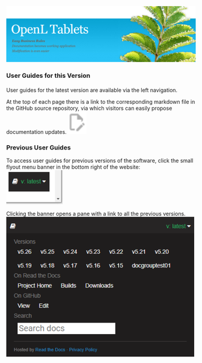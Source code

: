 <img src="img/OpenLHome.png" width="700">

<h3 style="margin-bottom:1.25em;">User Guides for this Version</h3>

User guides for the latest version are available via the left navigation.

At the top of each page there is a link to the corresponding markdown file in the GitHub source repository, via which visitors can easily propose documentation updates.
<img src="img/edit_button.png" width="50">

<h3> Previous User Guides</h3>

To access user guides for previous versions of the software, click the small flyout menu banner in the bottom right of the website:
<img src="img/versions_flyout_closed.png" width="150">

Clicking the banner opens a pane with a link to all the previous versions.
<img src="img/versions_flyout_open.png" width="500">
